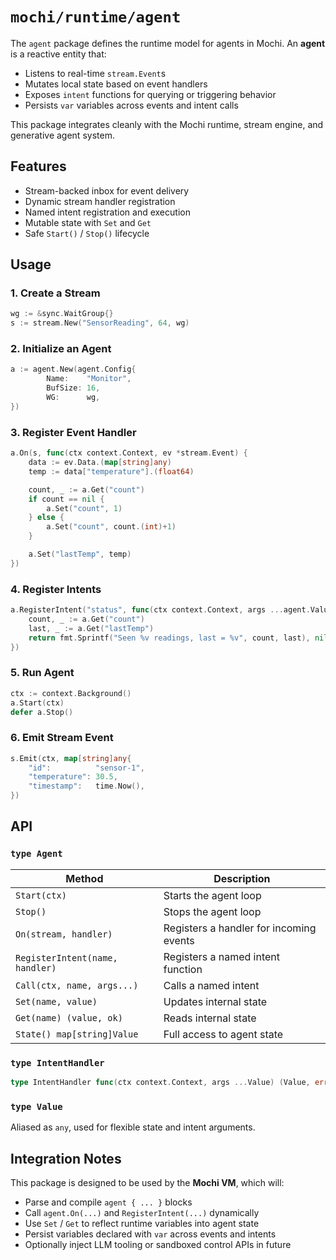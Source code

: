 # `mochi/runtime/agent`

The `agent` package defines the runtime model for agents in Mochi. An **agent** is a reactive entity that:

* Listens to real-time `stream.Event`s
* Mutates local state based on event handlers
* Exposes `intent` functions for querying or triggering behavior
* Persists `var` variables across events and intent calls

This package integrates cleanly with the Mochi runtime, stream engine, and generative agent system.

## Features

* Stream-backed inbox for event delivery
* Dynamic stream handler registration
* Named intent registration and execution
* Mutable state with `Set` and `Get`
* Safe `Start()` / `Stop()` lifecycle

## Usage

### 1. Create a Stream

```go
wg := &sync.WaitGroup{}
s := stream.New("SensorReading", 64, wg)
```

### 2. Initialize an Agent

```go
a := agent.New(agent.Config{
        Name:    "Monitor",
        BufSize: 16,
        WG:      wg,
})
```

### 3. Register Event Handler

```go
a.On(s, func(ctx context.Context, ev *stream.Event) {
	data := ev.Data.(map[string]any)
	temp := data["temperature"].(float64)

	count, _ := a.Get("count")
	if count == nil {
		a.Set("count", 1)
	} else {
		a.Set("count", count.(int)+1)
	}

	a.Set("lastTemp", temp)
})
```

### 4. Register Intents

```go
a.RegisterIntent("status", func(ctx context.Context, args ...agent.Value) (agent.Value, error) {
	count, _ := a.Get("count")
	last, _ := a.Get("lastTemp")
	return fmt.Sprintf("Seen %v readings, last = %v", count, last), nil
})
```

### 5. Run Agent

```go
ctx := context.Background()
a.Start(ctx)
defer a.Stop()
```

### 6. Emit Stream Event

```go
s.Emit(ctx, map[string]any{
	"id":          "sensor-1",
	"temperature": 30.5,
	"timestamp":   time.Now(),
})
```

## API

### `type Agent`

| Method                          | Description                             |
| ------------------------------- | --------------------------------------- |
| `Start(ctx)`                    | Starts the agent loop                   |
| `Stop()`                        | Stops the agent loop                    |
| `On(stream, handler)`           | Registers a handler for incoming events |
| `RegisterIntent(name, handler)` | Registers a named intent function       |
| `Call(ctx, name, args...)`      | Calls a named intent                    |
| `Set(name, value)`              | Updates internal state                  |
| `Get(name) (value, ok)`         | Reads internal state                    |
| `State() map[string]Value`      | Full access to agent state              |

### `type IntentHandler`

```go
type IntentHandler func(ctx context.Context, args ...Value) (Value, error)
```

### `type Value`

Aliased as `any`, used for flexible state and intent arguments.

## Integration Notes

This package is designed to be used by the **Mochi VM**, which will:

* Parse and compile `agent { ... }` blocks
* Call `agent.On(...)` and `RegisterIntent(...)` dynamically
* Use `Set` / `Get` to reflect runtime variables into agent state
* Persist variables declared with `var` across events and intents
* Optionally inject LLM tooling or sandboxed control APIs in future

